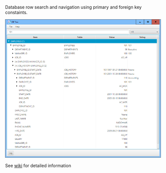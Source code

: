 Database row search and navigation using primary and foreign key constaints.

![comment](site/screen.png)

See [wiki](https://github.com/vzhn/db-tree-fx/wiki/Usage) for detailed information



